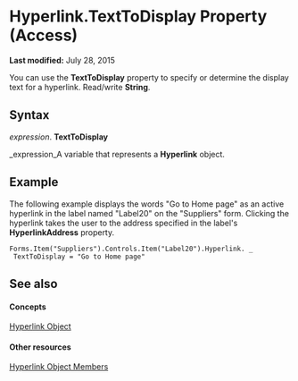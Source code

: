 
# Hyperlink.TextToDisplay Property (Access)

 **Last modified:** July 28, 2015

You can use the  **TextToDisplay** property to specify or determine the display text for a hyperlink. Read/write **String**.

## Syntax

 _expression_. **TextToDisplay**

 _expression_A variable that represents a  **Hyperlink** object.


## Example

The following example displays the words "Go to Home page" as an active hyperlink in the label named "Label20" on the "Suppliers" form. Clicking the hyperlink takes the user to the address specified in the label's  **HyperlinkAddress** property.


```
Forms.Item("Suppliers").Controls.Item("Label20").Hyperlink. _ 
 TextToDisplay = "Go to Home page"
```


## See also


#### Concepts


 [Hyperlink Object](2ece7c11-ed02-8eec-9ecc-4e1aeeaa6e87.md)
#### Other resources


 [Hyperlink Object Members](59452547-c53a-69b7-fd78-2857410c3460.md)
